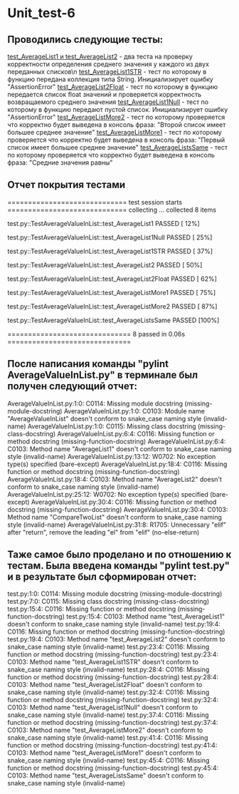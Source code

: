 # Unit_test-6

## Проводились следующие тесты:
<u>test_AverageList1 и test_AverageList2</u> - два теста на проверку корректности  определения среднего значения у каждого из двух переданных списков\n
<u>test_AverageList1STR</u> - тест по которому в функцию передана коллекция типа String. Инициализирует ошибку "AssertionError"
<u>test_AverageList2Float</u> - тест по которому в функцию передается список float значений и проверяется корректность возвращаемого среднего значения
<u>test_AverageList1Null</u> - тест по которому в функцию передают пустой список. Инициализирует ошибку "AssertionError"
<u>test_AverageListMore2</u> - тест по которому проверяется что корректно будет выведена в консоль фраза: "Второй список имеет большее среднее значение"
<u>test_AverageListMore1</u> - тест по которому проверяется что корректно будет выведена в консоль фраза: "Первый список имеет большее среднее значение"
<u>test_AverageListsSame</u> - тест по которому проверяется что корректно будет выведена в консоль фраза: "Средние значения равны"

## Отчет покрытия тестами


============================= test session starts =============================
collecting ... collected 8 items

test.py::TestAverageValueInList::test_AverageList1 PASSED                [ 12%]

test.py::TestAverageValueInList::test_AverageList1Null PASSED            [ 25%]

test.py::TestAverageValueInList::test_AverageList1STR PASSED             [ 37%]

test.py::TestAverageValueInList::test_AverageList2 PASSED                [ 50%]

test.py::TestAverageValueInList::test_AverageList2Float PASSED           [ 62%]

test.py::TestAverageValueInList::test_AverageListMore1 PASSED            [ 75%]

test.py::TestAverageValueInList::test_AverageListMore2 PASSED            [ 87%]

test.py::TestAverageValueInList::test_AverageListsSame PASSED            [100%]


============================== 8 passed in 0.06s ==============================


## После написания команды "pylint AverageValueInList.py" в терминале был получен следующий отчет:

AverageValueInList.py:1:0: C0114: Missing module docstring (missing-module-docstring)
AverageValueInList.py:1:0: C0103: Module name "AverageValueInList" doesn't conform to snake_case naming style (invalid-name)
AverageValueInList.py:1:0: C0115: Missing class docstring (missing-class-docstring)
AverageValueInList.py:6:4: C0116: Missing function or method docstring (missing-function-docstring)
AverageValueInList.py:6:4: C0103: Method name "AverageList1" doesn't conform to snake_case naming style (invalid-name)
AverageValueInList.py:13:12: W0702: No exception type(s) specified (bare-except)
AverageValueInList.py:18:4: C0116: Missing function or method docstring (missing-function-docstring)
AverageValueInList.py:18:4: C0103: Method name "AverageList2" doesn't conform to snake_case naming style (invalid-name)
AverageValueInList.py:25:12: W0702: No exception type(s) specified (bare-except)
AverageValueInList.py:30:4: C0116: Missing function or method docstring (missing-function-docstring)
AverageValueInList.py:30:4: C0103: Method name "CompareTwoList" doesn't conform to snake_case naming style (invalid-name)
AverageValueInList.py:31:8: R1705: Unnecessary "elif" after "return", remove the leading "el" from "elif" (no-else-return)


## Таже самое было проделано и по отношению к тестам. Была введена команды "pylint test.py" и в результате был сформирован отчет:

test.py:1:0: C0114: Missing module docstring (missing-module-docstring)
test.py:7:0: C0115: Missing class docstring (missing-class-docstring)
test.py:15:4: C0116: Missing function or method docstring (missing-function-docstring)
test.py:15:4: C0103: Method name "test_AverageList1" doesn't conform to snake_case naming style (invalid-name)
test.py:19:4: C0116: Missing function or method docstring (missing-function-docstring)
test.py:19:4: C0103: Method name "test_AverageList2" doesn't conform to snake_case naming style (invalid-name)
test.py:23:4: C0116: Missing function or method docstring (missing-function-docstring)
test.py:23:4: C0103: Method name "test_AverageList1STR" doesn't conform to snake_case naming style (invalid-name)
test.py:28:4: C0116: Missing function or method docstring (missing-function-docstring)
test.py:28:4: C0103: Method name "test_AverageList2Float" doesn't conform to snake_case naming style (invalid-name)
test.py:32:4: C0116: Missing function or method docstring (missing-function-docstring)
test.py:32:4: C0103: Method name "test_AverageList1Null" doesn't conform to snake_case naming style (invalid-name)
test.py:37:4: C0116: Missing function or method docstring (missing-function-docstring)
test.py:37:4: C0103: Method name "test_AverageListMore2" doesn't conform to snake_case naming style (invalid-name)
test.py:41:4: C0116: Missing function or method docstring (missing-function-docstring)
test.py:41:4: C0103: Method name "test_AverageListMore1" doesn't conform to snake_case naming style (invalid-name)
test.py:45:4: C0116: Missing function or method docstring (missing-function-docstring)
test.py:45:4: C0103: Method name "test_AverageListsSame" doesn't conform to snake_case naming style (invalid-name)
